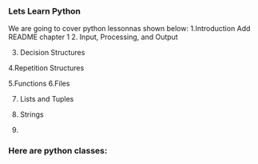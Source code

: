 ### Lets Learn Python

We are going to cover python lessonnas shown below:
  1.Introduction
	Add README chapter 1
2. Input, Processing, and Output
 
3. Decision Structures
 
4.Repetition Structures
 
5.Functions
6.Files
 
7. Lists and Tuples
 
8. Strings
9. 

### Here are python classes:
